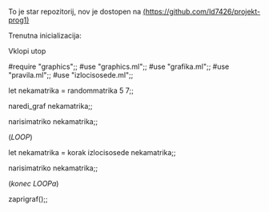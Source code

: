 To je star repozitorij, nov je dostopen na [(https://github.com/ld7426/projekt-prog1)](https://github.com/ld7426/projekt-prog1)

Trenutna inicializacija:

Vklopi utop

#require "graphics";;
#use "graphics.ml";;
#use "grafika.ml";;
#use "pravila.ml";;
#use "izlocisosede.ml";;

let nekamatrika = randommatrika 5 7;;

naredi_graf nekamatrika;;

narisimatriko nekamatrika;;

(*LOOP*)

let nekamatrika = korak izlocisosede nekamatrika;;

narisimatriko nekamatrika;;

(*konec LOOPa*)

zaprigraf();;

